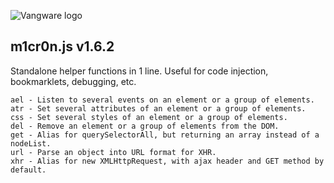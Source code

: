 ![Vangware logo](http://vangware.github.io/m1cr0n.js/assets/img/logo.png)

m1cr0n.js v1.6.2
----

Standalone helper functions in 1 line. Useful for code injection, bookmarklets, debugging, etc.

```
ael - Listen to several events on an element or a group of elements.
atr - Set several attributes of an element or a group of elements.
css - Set several styles of an element or a group of elements.
del - Remove an element or a group of elements from the DOM.
get - Alias for querySelectorAll, but returning an array instead of a nodeList.
url - Parse an object into URL format for XHR.
xhr - Alias for new XMLHttpRequest, with ajax header and GET method by default.
```

